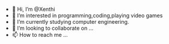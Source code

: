 - 👋 Hi, I’m @Xenthi
- 👀 I’m interested in programming,coding,playing video games
- 🌱 I’m currently studying computer engineering.
- 💞️ I’m looking to collaborate on ...
- 📫 How to reach me ...

<!---
Xenthi/Xenthi is a ✨ special ✨ repository because its `README.md` (this file) appears on your GitHub profile.
You can click the Preview link to take a look at your changes.
--->

